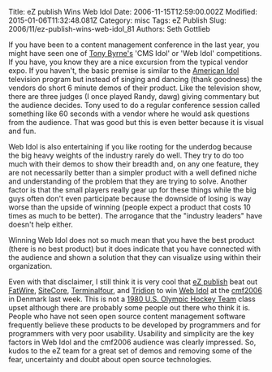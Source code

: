 Title: eZ publish Wins Web Idol
Date: 2006-11-15T12:59:00.002Z
Modified: 2015-01-06T11:32:48.081Z
Category: misc
Tags: eZ Publish
Slug: 2006/11/ez-publish-wins-web-idol_81
Authors: Seth Gottlieb

If you have been to a content management conference in the last year, you might have seen one of [Tony Byrne's](http://www.cmswatch.com/Analyst/3-Byrne) 'CMS Idol' or 'Web Idol' competitions.  If you have, you know they are a nice excursion from the typical vendor expo.  If you haven't, the basic premise is similar to the [American Idol](http://www.americanidol.com/) television program but instead of singing and dancing (thank goodness) the vendors do short 6 minute demos of their product.  Like the television show, there are three judges (I once played Randy, dawg) giving commentary but the audience decides. Tony used to do a regular conference session called something like 60 seconds with a vendor where he would ask questions from the audience.  That was good but this is even better because it is visual and fun.   
  
Web Idol is also entertaining if you like rooting for the underdog because the big heavy weights of the industry rarely do well.  They try to do too much with their demos to show their breadth and, on any one feature, they are not necessarily better than a simpler product with a well defined niche and understanding of the problem that they are trying to solve.  Another factor is that the small players really gear up for these things while the big guys often don't even participate because the downside of losing is way worse than the upside of winning (people expect a product that costs 10 times as much to be better).  The arrogance that the "industry leaders" have doesn't help either.   
  
Winning Web Idol does not so much mean that you have the best product (there is no best product) but it does indicate that you have connected with the audience and shown a solution that they can visualize using within their organization.    
  
Even with that disclaimer, I still think it is very cool that [eZ publish](http://ez.no) beat out [FatWire](http://www.fatwire.com/), [SiteCore](http://www.sitecore.net/), [Terminalfour](http://www.terminalfour.com/), and [Tridion](http://www.tridion.com/) to win [Web Idol](http://cmf2006.dk/web_idol) at the [cmf2006](http://cmf2006.dk) in Denmark last week.  This is not a [1980 U.S. Olympic Hockey Team](http://proicehockey.about.com/cs/history/a/miracle_on_ice.htm) class upset although there are probably some people out there who think it is.  People who have not seen open source content management software frequently believe these products to be developed by programmers and for programmers with very poor usability.  Usability and simplicity are the key factors in Web Idol and the cmf2006 audience was clearly impressed.  So, kudos to the eZ team for a great set of demos and removing some of the fear, uncertainty and doubt about open source technologies.
